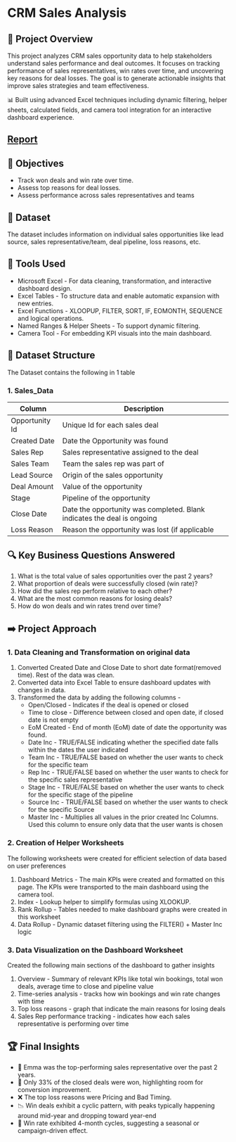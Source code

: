 # CRM Sales Analysis

## 🚀 Project Overview

This project analyzes CRM sales opportunity data to help stakeholders understand sales performance and deal outcomes. It focuses on tracking performance of sales representatives, win rates over time, and uncovering key reasons for deal losses. The goal is to generate actionable insights that improve sales strategies and team effectiveness.

📊 Built using advanced Excel techniques including dynamic filtering, helper sheets, calculated fields, and camera tool integration for an interactive dashboard experience. 

## [Report](https://github.com/Trevor20/Excel-Portfolio/blob/main/Project%201%20-%20CRM%20Sales%20Analysis/Sales%20Dashboard%20Screenshot.png)

## 🎯 Objectives 

- Track won deals and win rate over time.
- Assess top reasons for deal losses.
- Assess performance across sales representatives and teams

## 📖 Dataset

The dataset includes information on individual sales opportunities like lead source, sales representative/team, deal pipeline, loss reasons, etc.

## 🧰 Tools Used

- Microsoft Excel - For data cleaning, transformation, and interactive dashboard design.
- Excel Tables - To structure data and enable automatic expansion with new entries.
- Excel Functions - XLOOPUP, FILTER, SORT, IF, EOMONTH, SEQUENCE and logical operations.
- Named Ranges & Helper Sheets - To support dynamic filtering.
- Camera Tool - For embedding KPI visuals into the main dashboard.

## 📂 Dataset Structure

The Dataset contains the following in 1 table

### 1. Sales_Data
| Column         | Description                                                             |
|----------------|-------------------------------------------------------------------------|
| Opportunity Id | Unique Id for each sales deal                                           |
| Created Date   | Date the Opportunity was found                                          |
| Sales Rep      | Sales representative assigned to the deal                               |
| Sales Team     | Team the sales rep was part of                                          |
| Lead Source    | Origin of the sales opportunity                                         |
| Deal Amount    | Value of the opportunity                                                |
| Stage          | Pipeline of the opportunity                                             |
| Close Date     | Date the opportunity was completed. Blank indicates the deal is ongoing |
| Loss Reason    | Reason the opportunity was lost (if applicable                          |

## 🔍 Key Business Questions Answered

1. What is the total value of sales opportunities over the past 2 years?
2. What proportion of deals were successfully closed (win rate)?
3. How did the sales rep perform relative to each other?
4. What are the most common reasons for losing deals?
5. How do won deals and win rates trend over time?

## ➡️ Project Approach

### 1. Data Cleaning and Transformation on original data
1. Converted Created Date and Close Date to short date format(removed time). Rest of the data was clean.
2. Converted data into Excel Table to ensure dashboard updates with changes in data. 
3. Transformed the data by adding the following columns -
   - Open/Closed - Indicates if the deal is opened or closed
   - Time to close - Difference between closed and open date, if closed date is not empty
   - EoM Created - End of month (EoM) date of date the opportunity was found.
   - Date Inc - TRUE/FALSE indicating whether the specified date falls within the dates the user indicated
   - Team Inc - TRUE/FALSE based on whether the user wants to check for the specific team
   - Rep Inc - TRUE/FALSE based on whether the user wants to check for the specific sales representative
   - Stage Inc - TRUE/FALSE based on whether the user wants to check for the specific stage of the pipeline
   - Source Inc - TRUE/FALSE based on whether the user wants to check for the specific Source
   - Master Inc - Multiplies all values in the prior created Inc Columns. Used this column to ensure only data that the user wants is chosen

### 2. Creation of Helper Worksheets 
The following worksheets were created for efficient selection of data based on user preferences
1. Dashboard Metrics - The main KPIs were created and formatted on this page. The KPIs were transported to the main dashboard using the camera tool.
2. Index - Lookup helper to simplify formulas using XLOOKUP.
3. Rank Rollup - Tables needed to make dashboard graphs were created in this worksheet
4. Data Rollup - Dynamic dataset filtering using the FILTER() + Master Inc logic


### 3. Data Visualization on the Dashboard Worksheet
Created the following main sections of the dashboard to gather insights
1. Overview - Summary of relevant KPIs like total win bookings, total won deals, average time to close and pipeline value
2. Time-series analysis - tracks how win bookings and win rate changes with time
3. Top loss reasons - graph that indicate the main reasons for losing deals
4. Sales Rep performance tracking - indicates how each sales representative is performing over time

## 🏆 Final Insights
- 👜 Emma was the top-performing sales representative over the past 2 years.
- 🧮 Only 33% of the closed deals were won, highlighting room for conversion improvement.
- ❌ The top loss reasons were Pricing and Bad Timing.
- 📉 Win deals exhibit a cyclic pattern, with peaks typically happening around mid-year and dropping toward year-end
- 📆 Win rate exhibited 4-month cycles, suggesting a seasonal or campaign-driven effect. 

